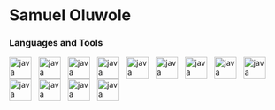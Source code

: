 # Samuel Oluwole

### Languages and Tools
<img align="left" alt="java" width="40px" style="padding-right:10px;" src="https://cdn.jsdelivr.net/gh/devicons/devicon/icons/python/python-original-wordmark.svg" />
<img align="left" alt="java" width="40px" style="padding-right:10px;" src="https://cdn.jsdelivr.net/gh/devicons/devicon/icons/html5/html5-plain-wordmark.svg" />
<img align="left" alt="java" width="40px" style="padding-right:10px;" src="https://cdn.jsdelivr.net/gh/devicons/devicon/icons/css3/css3-plain-wordmark.svg" />
<img align="left" alt="java" width="40px" style="padding-right:10px;" src="https://cdn.jsdelivr.net/gh/devicons/devicon/icons/javascript/javascript-original.svg" />
<img align="left" alt="java" width="40px" style="padding-right:10px;" src="https://cdn.jsdelivr.net/gh/devicons/devicon/icons/sqlite/sqlite-original-wordmark.svg" />                
<img align="left" alt="java" width="40px" style="padding-right:10px;" src="https://cdn.jsdelivr.net/gh/devicons/devicon/icons/flask/flask-original-wordmark.svg" />                
<img align="left" alt="java" width="40px" style="padding-right:10px;" src="https://cdn.jsdelivr.net/gh/devicons/devicon/icons/fastapi/fastapi-original-wordmark.svg" />
<img align="left" alt="java" width="40px" style="padding-right:10px;" src="https://cdn.jsdelivr.net/gh/devicons/devicon/icons/git/git-plain.svg" />          
<img align="left" alt="java" width="40px" style="padding-right:10px;" src="https://cdn.jsdelivr.net/gh/devicons/devicon/icons/github/github-original-wordmark.svg" />
<img align="left" alt="java" width="40px" style="padding-right:10px;" src="https://cdn.jsdelivr.net/gh/devicons/devicon/icons/nodejs/nodejs-original-wordmark.svg" />         
<img align="left" alt="java" width="40px" style="padding-right:10px;" src="https://cdn.jsdelivr.net/gh/devicons/devicon/icons/react/react-original-wordmark.svg" />
<img align="left" alt="java" width="40px" style="padding-right:10px;" src="https://cdn.jsdelivr.net/gh/devicons/devicon/icons/java/java-original-wordmark.svg" />     
<img align="left" alt="java" width="40px" style="padding-right:10px;" src="https://cdn.jsdelivr.net/gh/devicons/devicon/icons/mongodb/mongodb-original-wordmark.svg" />

          
          
          

<!--
**samueloluwoleb/samueloluwoleb** is a ✨ _special_ ✨ repository because its `README.md` (this file) appears on your GitHub profile.

Here are some ideas to get you started:

- 🔭 I’m currently working on ...
- 🌱 I’m currently learning ...
- 👯 I’m looking to collaborate on ...
- 🤔 I’m looking for help with ...
- 💬 Ask me about ...
- 📫 How to reach me: ...
- 😄 Pronouns: ...
- ⚡ Fun fact: ...
-->
